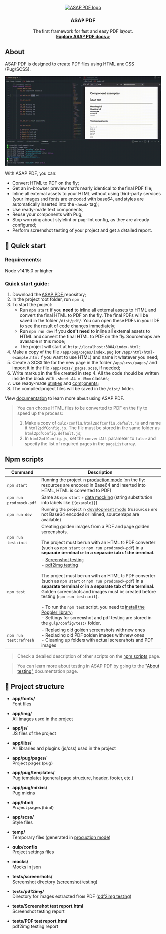 <p align="center">
	<a href="https://asap-pdf.com/">
		<img src="https://asap-pdf.com/favicon/android-chrome-512x512.png" alt="ASAP PDF logo" width="110" height="110">
	</a>
</p>

<h3 align="center">ASAP PDF</h3>

<p align="center">
	The first framework for fast and easy PDF layout.
	<br>
	<a href="https://asap-pdf.com/storybook-static/index.html?path=/story/introduction-welcome--page">
		<strong>Explore ASAP PDF docs »</strong>
	</a>
</p>


## About

ASAP PDF is designed to create PDF files using HTML and CSS (Pug/SCSS).

![ASAP PDF Demo](/demo.gif)

With ASAP PDF, you can:

+ Convert HTML to PDF on the fly;
+ Get an in-browser preview that’s nearly identical to the final PDF file;
+ Inline all external assets to your HTML without using third-party services (your images and fonts are encoded with
base64, and styles are automatically inserted into the `<head>` tag);
+ Use ready-made text components;
+ Reuse your components with Pug;
+ Stop worrying about stylelint or pug-lint config, as they are already configured;
+ Perform screenshot testing of your project and get a detailed report.


## 🚀 Quick start

### Requirements:

Node v14.15.0 or higher

### Quick start guide:

<ol>
	<li>
		Download the <a href="https://github.com/ArtoriasVictrix/asap-pdf" rel="noopener">ASAP PDF </a>repository;
	</li>
	<li>
		In the project root folder, run <code>npm i</code>;
	</li>
	<li>
		To start the project:
		<ul>
			<li>
				Run <code>npm start</code> if you <strong>need</strong> to inline all external assets to HTML and
				convert the final HTML to PDF on the fly. The final PDFs will be saved in the folder <code>/dist/pdf/</code>.
				You can open these PDFs in your IDE to see the result of code changes immediately;
			</li>
			<li>
				Run <code>npm run dev</code> if you <strong>don't need</strong> to inline all external assets to HTML
				and convert the final HTML to PDF on the fly. Sourcemaps are available in this mode;
			</li>
			<li>
				The project will start at <code>http://localhost:3004/index.html</code>;
			</li>
		</ul>
	</li>
	<li>
		Make a copy of the file <code>/app/pug/pages/index.pug</code> (or <code>/app/html/html-example.html</code> if you want to use HTML) and name it whatever you need;
	</li>
	<li>
		Create a SCSS file for the new page in the folder <code>/app/scss/pages/</code> and import it in the file <code>/app/scss/_pages.scss</code>, if needed;
	</li>
	<li>
		Write markup in the file created in step 4. All the code should be written inside the block with <code>.sheet.A4-m-15mm</code> classes;
	</li>
	<li>
		Use ready-made <a href="https://asap-pdf.com/storybook-static/index.html?path=/story/utilities-main-display--page">utilities</a> and <a href="https://asap-pdf.com/storybook-static/index.html?path=/story/introduction-components--page">components</a>;
	</li>
	<li>
		The compiled project files will be saved in the <code>/dist/</code> folder.
	</li>
</ol>

<p>
	View <a href="https://asap-pdf.com/storybook-static/index.html?path=/story/introduction-welcome--page" target="_blank">documentation</a> to learn more about using ASAP PDF.
</p>

<blockquote>
    <p>
		You can choose HTML files to be converted to PDF on the fly to speed up the process:
	</p>
    <ol>
        <li>
			Make a copy of <code>gulp/config/html2pdfConfig.default.js</code> and name it <code>html2pdfConfig.js</code>. The file must be stored in the same folder as <code>html2pdfConfig.default.js</code>;
        </li>
        <li>
			In <code>html2pdfConfig.js</code>, set the <code>convertAll</code> parameter to <code>false</code> and specify the list of required pages in the <code>pageList</code> array.
        </li>
    </ol>
</blockquote>


## Npm scripts

| Command                 | Description                                                                                                                                                                                                                                                                                                                                                                                                                                                                                                                                                         |
|-------------------------|---------------------------------------------------------------------------------------------------------------------------------------------------------------------------------------------------------------------------------------------------------------------------------------------------------------------------------------------------------------------------------------------------------------------------------------------------------------------------------------------------------------------------------------------------------------------|
| `npm start`             | Running the project in [production mode](https//asap-pdf.com/storybook-static/index.html?path=/story/get-started-npm-scripts--page#production) (on the fly: resources are encoded in Base64 and inserted into HTML, HTML is converted to PDF)                                                                                                                                                                                                                                                                                                                                                                                                                                           |
| `npm run prod:mock-pdf` | Same as `npm start` + [data mocking](https://asap-pdf.com/storybook-static/index.html?path=/story/test-mocking--page) (string substitution into labels like  `{{example}}`)                                                                                                                                                                                                                                                                                                                                                                                                                                     |
| `npm run dev`           | Running the project in [development mode](https//asap-pdf.com/storybook-static/index.html?path=/story/get-started-npm-scripts--page#development) (resources are not Base64 encoded or inlined, sourcemaps are available)                                                                                                                                                                                                                                                                                                                                                                                                                                                           |
| `npm run test:init`     | Creating golden images from a PDF and page golden screenshots.<br><br>The project must be run with an HTML to PDF converter (such as `npm start` or `npm run prod:mock-pdf`) in a **separate terminal or in a separate tab of the terminal**.                                                                                                                                                                                                                                                                                                                                                |
| `npm test`              | - [Screenshot testing](https://asap-pdf.com/storybook-static/index.html?path=/story/test-about--page#screenshot)<br>- [pdf2img testing](https://asap-pdf.com/storybook-static/index.html?path=/story/test-about--page#pdf2img)<br><br>The project must be run with an HTML to PDF converter (such as `npm start` or `npm run prod:mock-pdf`) in a **separate terminal or in a separate tab of the terminal**. Golden screenshots and images must be created before testing (`npm run test:init`).<br><br>- To run the `npm test` script, you need to [install the Poppler library](https://asap-pdf.com/storybook-static/index.html?path=/story/get-started-install-poppler--page);<br>- Settings for screenshot and pdf testing are stored in the `gulp/config/test/` folder. |
| `npm run test:refresh`  | - Replacing old golden screenshots with new ones<br>- Replacing old PDF golden images with new ones<br>- Cleaning up folders with actual screenshots and PDF images                                                                                                                                                                                                                                                                                                                                                                                                    |

> Check a detailed description of other scripts on the [npm scripts](https://asap-pdf.com/storybook-static/index.html?path=/story/get-started-npm-scripts--page) page.

> You can learn more about testing in ASAP PDF by going to the ["About testing"](https://asap-pdf.com/storybook-static/index.html?path=/story/test-about--page) documentation page.

## 📁 Project structure

- **app/fonts/**  
Font files

- **app/img/**  
All images used in the project

- **app/js/**  
JS files of the project

- **app/libs/**  
All libraries and plugins (js/css) used in the project

- **app/pug/pages/**  
Project pages (pug)

- **app/pug/templates/**  
Pug templates (general page structure, header, footer, etc.)

- **app/pug/mixins/**  
Pug mixins

- **app/html/**  
Project pages (html)

- **app/scss/**  
Style files

- **temp/**  
Temporary files (generated in
[production mode](https://asap-pdf.com/storybook-static/index.html?path=/story/get-started-project-settings--page))

- **gulp/config**  
Project settings files

- **mocks/**  
Mocks in json

- **tests/screenshots/**  
Screenshot directory ([screenshot testing](https://asap-pdf.com/storybook-static/index.html?path=/story/test-about--page#screenshot))

- **tests/pdf2img/**  
Directory for images extracted from PDF ([pdf2img testing](https://asap-pdf.com/storybook-static/index.html?path=/story/test-about--page#pdf2img))

- **tests/Screenshot test report.html**  
Screenshot testing report

- **tests/PDF test report.html**  
pdf2img testing report
